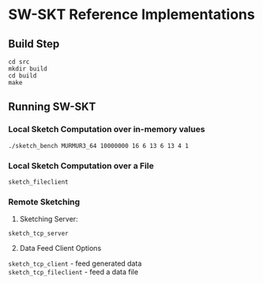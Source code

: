 # SW-SKT Reference Implementations
## Build Step
```
cd src
mkdir build
cd build 
make
```
## Running SW-SKT
### Local Sketch Computation over in-memory values
```
./sketch_bench MURMUR3_64 10000000 16 6 13 6 13 4 1
```

### Local Sketch Computation over a File
```
sketch_fileclient
```

### Remote Sketching
1. Sketching Server:
```
sketch_tcp_server
```

2. Data Feed Client Options

`sketch_tcp_client`     - feed generated data  
`sketch_tcp_fileclient` - feed a data file
